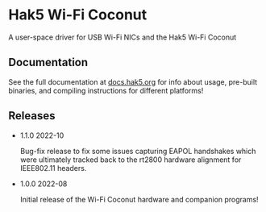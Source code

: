 # Hak5 Wi-Fi Coconut

A user-space driver for USB Wi-Fi NICs and the Hak5 Wi-Fi Coconut

## Documentation

See the full documentation at [docs.hak5.org](https://docs.hak5.org/wifi-coconut) for info about usage, pre-built binaries, and compiling instructions for different platforms!

## Releases 

* 1.1.0 2022-10

    Bug-fix release to fix some issues capturing EAPOL handshakes which were ultimately tracked back to the rt2800 hardware alignment for IEEE802.11 headers.

* 1.0.0 2022-08

    Initial release of the Wi-Fi Coconut hardware and companion programs!
